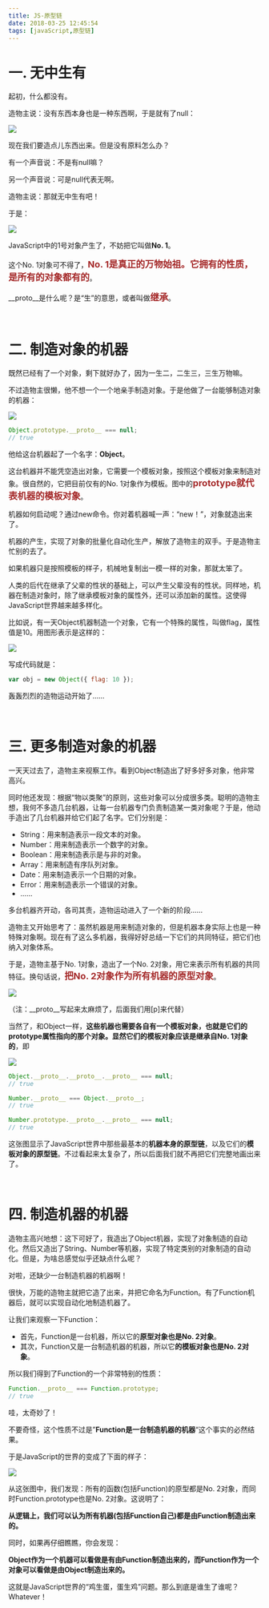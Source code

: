 ```yaml
---
title: JS-原型链
date: 2018-03-25 12:45:54
tags: [javaScript,原型链]
---
```


# 一. 无中生有 

起初，什么都没有。

造物主说：没有东西本身也是一种东西啊，于是就有了null：

![](JS-原型链\v2-11ae989e2db3a380ffe225e382652671_hd.jpg)

现在我们要造点儿东西出来。但是没有原料怎么办？

有一个声音说：不是有null嘛？

另一个声音说：可是null代表无啊。

造物主说：那就无中生有吧！

于是：

![](JS-原型链\v2-4305232695aafb0ffb3df63caec39dd1_hd.jpg)

JavaScript中的1号对象产生了，不妨把它叫做**No. 1**。

这个No. 1对象可不得了，<font color=#A52A2A size=4 >**No. 1是真正的万物始祖。它拥有的性质，是所有的对象都有的</font>**。

__proto__是什么呢？是“生”的意思，或者叫做<font color=#A52A2A size=4 >**继承**</font>。

<br/>

# 二. 制造对象的机器 

既然已经有了一个对象，剩下就好办了，因为一生二，二生三，三生万物嘛。

不过造物主很懒，他不想一个一个地亲手制造对象。于是他做了一台能够制造对象的机器：

![](JS-原型链\v2-2458a871bafadca8b0551e2252d69fec_hd.jpg)

```javascript
Object.prototype.__proto__ === null;
// true
```

他给这台机器起了一个名字：**Object**。

这台机器并不能凭空造出对象，它需要一个模板对象，按照这个模板对象来制造对象。很自然的，它把目前仅有的No. 1对象作为模板。图中的<font color=#A52A2A size=4 >**prototype就代表机器的模板对象**</font>。

机器如何启动呢？通过new命令。你对着机器喊一声：“new！”，对象就造出来了。

机器的产生，实现了对象的批量化自动化生产，解放了造物主的双手。于是造物主忙别的去了。

如果机器只是按照模板的样子，机械地复制出一模一样的对象，那就太笨了。

人类的后代在继承了父辈的性状的基础上，可以产生父辈没有的性状。同样地，机器在制造对象时，除了继承模板对象的属性外，还可以添加新的属性。这使得JavaScript世界越来越多样化。

比如说，有一天Object机器制造一个对象，它有一个特殊的属性，叫做flag，属性值是10。用图形表示是这样的：

![](JS-原型链\v2-6d345dec589e84311315a3decaa21d8b_hd.jpg)

写成代码就是：

```javascript
var obj = new Object({ flag: 10 });
```

轰轰烈烈的造物运动开始了……

<br/>

# 三. 更多制造对象的机器 

一天天过去了，造物主来视察工作。看到Object制造出了好多好多对象，他非常高兴。

同时他还发现：根据“物以类聚”的原则，这些对象可以分成很多类。聪明的造物主想，我何不多造几台机器，让每一台机器专门负责制造某一类对象呢？于是，他动手造出了几台机器并给它们起了名字。它们分别是：

- String：用来制造表示一段文本的对象。
- Number：用来制造表示一个数字的对象。
- Boolean：用来制造表示是与非的对象。
- Array：用来制造有序队列对象。
- Date：用来制造表示一个日期的对象。
- Error：用来制造表示一个错误的对象。
- ……

多台机器齐开动，各司其责，造物运动进入了一个新的阶段……

造物主又开始思考了：虽然机器是用来制造对象的，但是机器本身实际上也是一种特殊对象啊。现在有了这么多机器，我得好好总结一下它们的共同特征，把它们也纳入对象体系。

于是，造物主基于No. 1对象，造出了一个No. 2对象，用它来表示所有机器的共同特征。换句话说，<font color=#A52A2A size=4 >**把No. 2对象作为所有机器的原型对象**</font>。

![](JS-原型链\v2-b6cbde61439e841e4c6353d3546fc482_hd.jpg)

（注：__proto__写起来太麻烦了，后面我们用[p]来代替） 

当然了，和Object一样，**这些机器也需要各自有一个模板对象，也就是它们的prototype属性指向的那个对象。显然它们的模板对象应该是继承自No. 1对象的**，即 

![](JS-原型链\v2-34ab309d1e2e415071afd1c19f216275_hd.jpg)

```javascript
Object.__proto__.__proto__.__proto__ === null;
// true

Number.__proto__ === Object.__proto__;
// true

Number.prototype.__proto__.__proto__ === null;
// true
```

这张图显示了JavaScript世界中那些最基本的**机器本身的原型链**，以及它们的**模板对象的原型链**。不过看起来太复杂了，所以后面我们就不再把它们完整地画出来了。 

<br/>

# 四. 制造机器的机器 

造物主高兴地想：这下可好了，我造出了Object机器，实现了对象制造的自动化。然后又造出了String、Number等机器，实现了特定类别的对象制造的自动化。但是，为啥总感觉似乎还缺点什么呢？

对啦，还缺少一台制造机器的机器啊！

很快，万能的造物主就把它造了出来，并把它命名为Function。有了Function机器后，就可以实现自动化地制造机器了。

让我们来观察一下Function：

- 首先，Function是一台机器，所以它的**原型对象也是No. 2对象**。
- 其次，Function又是一台制造机器的机器，所以它**的模板对象也是No. 2对象**。

所以我们得到了Function的一个非常特别的性质：

```javascript
Function.__proto__ === Function.prototype;
// true
```

哇，太奇妙了！

不要奇怪，这个性质不过是”**Function是一台制造机器的机器**“这个事实的必然结果。

于是JavaScript的世界的变成了下面的样子：

![](JS-原型链\v2-1b90d4ec60713acce99df0c498fff794_hd.jpg)

从这张图中，我们发现：所有的函数(包括Function)的原型都是No. 2对象，而同时Function.prototype也是No. 2对象。这说明了：

**从逻辑上，我们可以认为所有机器(包括Function自己)都是由Function制造出来的。**

同时，如果再仔细瞧瞧，你会发现：

**Object作为一个机器可以看做是有由Function制造出来的，而Function作为一个对象可以看做是由Object制造出来的。**

这就是JavaScript世界的“鸡生蛋，蛋生鸡”问题。那么到底是谁生了谁呢？Whatever！

<br/>

